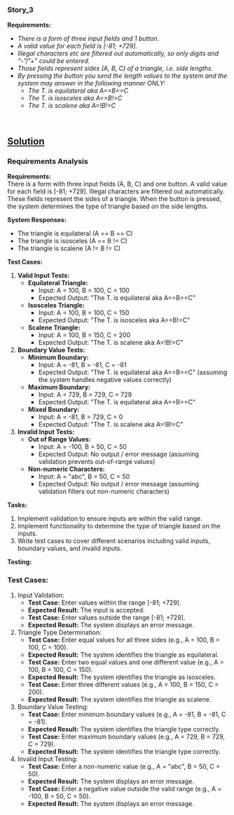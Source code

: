 ### Story_3
**Requirements:**
- *There is a form of three input fields and 1 button.*  
- *A valid value for each field is [-81; +729].*  
- *Illegal characters etc are filtered out automatically, so only digits and “-”/”+” could be entered.*  
- *Those fields represent sides (A, B, C) of a triangle, i.e. side lengths.*  
- *By pressing the button you send the length values to the system and the system may answer in the following manner ONLY:*  
    - *The T. is equilateral aka A==B==C*  
    - *The T. is isosceles aka A==B!=C*  
     - *The T. is scalene aka A=!B!=C*  

<br>

## [Solution](#)

### Requirements Analysis

**Requirements:**  
There is a form with three input fields (A, B, C) and one button. A valid value for each field is [-81; +729]. Illegal characters are filtered out automatically. These fields represent the sides of a triangle. When the button is pressed, the system determines the type of triangle based on the side lengths.

**System Responses:**

- The triangle is equilateral (A == B == C)
- The triangle is isosceles (A == B != C)
- The triangle is scalene (A != B != C)

**Test Cases:**

1. **Valid Input Tests:**
    - **Equilateral Triangle:**
        - Input: A = 100, B = 100, C = 100
        - Expected Output: "The T. is equilateral aka A==B==C"
    - **Isosceles Triangle:**
        - Input: A = 100, B = 100, C = 150
        - Expected Output: "The T. is isosceles aka A==B!=C"
    - **Scalene Triangle:**
        - Input: A = 100, B = 150, C = 200
        - Expected Output: "The T. is scalene aka A=!B!=C"
2. **Boundary Value Tests:**
    - **Minimum Boundary:**
        - Input: A = -81, B = -81, C = -81
        - Expected Output: "The T. is equilateral aka A==B==C" (assuming the system handles negative values correctly)
    - **Maximum Boundary:**
        - Input: A = 729, B = 729, C = 729
        - Expected Output: "The T. is equilateral aka A==B==C"
    - **Mixed Boundary:**
        - Input: A = -81, B = 729, C = 0
        - Expected Output: "The T. is scalene aka A=!B!=C"
3. **Invalid Input Tests:**
    - **Out of Range Values:**
        - Input: A = -100, B = 50, C = 50
        - Expected Output: No output / error message (assuming validation prevents out-of-range values)
    - **Non-numeric Characters:**
        - Input: A = "abc", B = 50, C = 50
        - Expected Output: No output / error message (assuming validation filters out non-numeric characters)

**Tasks:**

1. Implement validation to ensure inputs are within the valid range.
2. Implement functionality to determine the type of triangle based on the inputs.
3. Write test cases to cover different scenarios including valid inputs, boundary values, and invalid inputs.

**Testing:**

### Test Cases:

1. Input Validation:
    - **Test Case:** Enter values within the range [-81; +729].
    - **Expected Result:** The input is accepted.
    - **Test Case:** Enter values outside the range [-81; +729].
    - **Expected Result:** The system displays an error message.
2. Triangle Type Determination:
    - **Test Case:** Enter equal values for all three sides (e.g., A = 100, B = 100, C = 100).
    - **Expected Result:** The system identifies the triangle as equilateral.
    - **Test Case:** Enter two equal values and one different value (e.g., A = 100, B = 100, C = 150).
    - **Expected Result:** The system identifies the triangle as isosceles.
    - **Test Case:** Enter three different values (e.g., A = 100, B = 150, C = 200).
    - **Expected Result:** The system identifies the triangle as scalene.
3. Boundary Value Testing:
    - **Test Case:** Enter minimum boundary values (e.g., A = -81, B = -81, C = -81).
    - **Expected Result:** The system identifies the triangle type correctly.
    - **Test Case:** Enter maximum boundary values (e.g., A = 729, B = 729, C = 729).
    - **Expected Result:** The system identifies the triangle type correctly.
4. Invalid Input Testing:
    - **Test Case:** Enter a non-numeric value (e.g., A = "abc", B = 50, C = 50).
    - **Expected Result:** The system displays an error message.
    - **Test Case:** Enter a negative value outside the valid range (e.g., A = -100, B = 50, C = 50).
    - **Expected Result:** The system displays an error message.
